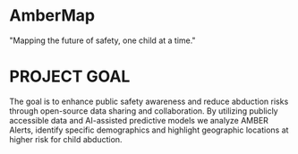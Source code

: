 # AmberMap
"Mapping the future of safety, one child at a time."

# PROJECT GOAL
The goal is to enhance public safety awareness and reduce abduction risks through open-source data sharing and collaboration.
By utilizing publicly accessible data and AI-assisted predictive models we analyze AMBER Alerts, identify specific demographics and highlight geographic locations at higher risk for child abduction.
